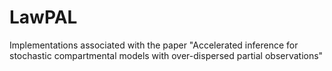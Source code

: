 # LawPAL

Implementations associated with the paper "Accelerated inference for stochastic compartmental models with over-dispersed partial observations"
